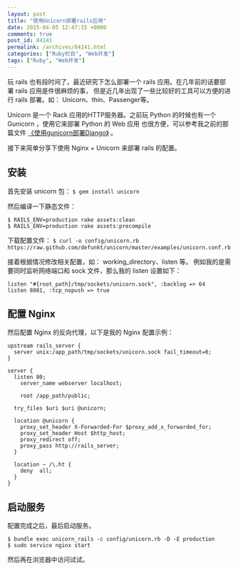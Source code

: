 ```yaml
---
layout: post
title: "使用Unicorn部署rails应用"
date: 2015-04-05 12:47:15 +0000
comments: true
post_id: 84141
permalink: /archives/84141.html
categories: ["Ruby栏目", "Web开发"]
tags: ["Ruby", "Web开发"]
---
```


玩 rails 也有段时间了，最近研究下怎么部署一个 rails 应用。在几年前的话要部署 rails 应用是件很麻烦的事，
但是近几年出现了一些比较好的工具可以方便的进行 rails 部署。如： Unicorn、thin、Passenger等。

Unicorn 是一个 Rack 应用的HTTP服务器。之前玩 Python 的时候也有一个 Gunicorn ，使用它来部署 Python 的 Web 应用
也很方便，可以参考我之前的那篇文件 [《使用gunicorn部署Django》](84138.html) 。

接下来简单分享下使用 Nginx + Unicorn 来部署 rails 的配置。

## 安装
首先安装 unicorn 包： `$ gem install unicorn`

然后编译一下静态文件：

```
$ RAILS_ENV=production rake assets:clean
$ RAILS_ENV=production rake assets:precompile
```

下载配置文件： `$ curl -o config/unicorn.rb https://raw.github.com/defunkt/unicorn/master/examples/unicorn.conf.rb`

接着根据情况修改相关配置，如： working_directory、listen 等。
例如我的是需要同时监听网络端口和 sock 文件，那么我的 listen 设置如下：

```
listen "#{root_path}/tmp/sockets/unicorn.sock", :backlog => 64
listen 8081, :tcp_nopush => true
```

## 配置 Nginx
然后配置 Nginx 的反向代理，以下是我的 Nginx 配置示例：

```
upstream rails_server {
  server unix:/app_path/tmp/sockets/unicorn.sock fail_timeout=0;
}

server {
  listen 80;
	server_name webserver localhost;

	root /app_path/public;

  try_files $uri $uri @unicorn;

  location @unicorn {
    proxy_set_header X-Forwarded-For $proxy_add_x_forwarded_for;
    proxy_set_header Host $http_host;
    proxy_redirect off;
    proxy_pass http://rails_server;
  }
 
  location ~ /\.ht {
    deny  all;
  }
}
```

## 启动服务
配置完成之后，最后启动服务。

```
$ bundle exec unicorn_rails -c config/unicorn.rb -D -E production
$ sudo service nginx start
```

然后再在浏览器中访问试试。
